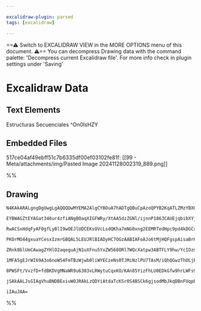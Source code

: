 ```yaml
---

excalidraw-plugin: parsed
tags: [excalidraw]

---
```

==⚠  Switch to EXCALIDRAW VIEW in the MORE OPTIONS menu of this document. ⚠== You can decompress Drawing data with the command palette: 'Decompress current Excalidraw file'. For more info check in plugin settings under 'Saving'


# Excalidraw Data
## Text Elements
Estructuras Secuenciales ^On0IsHZY

## Embedded Files
517ce04af49ebff51c7b6335df00ef03102fe81f: [[99 - Meta/attachments/img/Pasted Image 20241128002319_889.png]]

%%
## Drawing
```compressed-json
N4KAkARALgngDgUwgLgAQQQDwMYEMA2AlgCYBOuA7hADTgQBuCpAzoQPYB2KqATLZMzYBXUtiRoIACyhQ4zZAHoFAc0JRJQgEYA6bGwC2CgF7N6hbEcK4OCtptbErHALRY8RMpWdx8Q1TdIEfARcZgRmBShcZQUebQAWbR4aOiCEfQQOKGZuAG1wMFAwYogSbggAR2wAdkkxACkAKwAlUgANGAQAQVwAYQBrAFFSAEYjFOLIWERywn1opH4SzG5n

EYBWAGZtEYAGat346ur4zfiANgBOaqXIGFWRy/XtAA5dzZGNl/ijnnP1863CAUEjqbibXYjbTrP7VEbVdbrao8daPIGSBCEZTScFPIHWZTBbi7IHMKCkNj9BC9Nj4Nikcrk6zMOC4QJZCYlTS4bD9ZQUoQcYg0ukMiRMjgstmZKCcyAAM0I+HwAGVYESJIIPHKIGSKVSAOqgyTcPgFATkykINUwDXoLVlIEC7EccI5NAjIFsVnYNT3D27EnmiD84

RwACSxHdqFyAF0gfLyBlI9wOEJlUDCEKsOVcLsdQKha7mNG0xng2EEMRTedHpc9pd4kDGCx2Fw0PXm0xWJwAHKcMTcEYXH7VRvnQHBwjMAAiaSgVe48oIYSBmmEQsGwQyWVL6fwQKEcGIuAX1Y91U2PGOG3el0DQKIHH6qf3j7YvMXaGX+FXFaiUBCNGECIEKWbKDqirBCmEiotUYiHLg8rxJcCCaPK8qojUmjnJsmzrMQ8qBggREfLsPDyggLwj

PKOrMO44gxuaYCesxIzmrGBQAL5LEUJRlBIADyHC7OGzAABIAFoAJo6tMjHQFgspAisaBrHhOynGOLwvDw1EokC/qoM4PAbNC7xfAClx4esjZAiCxBgmgPA/Nomxjic6zxC8eGXN8TbBhiWI4s56z4hwhKMUGky6paVIivS5QAMQjAgqWpTq3K8qGgrCrSiXiuQkqsuyynBlBqrqgpDrVqScUIEajkms5dX6taVXlDVBbCC6bpDl6Pp+kOD7BjlE

ZRnk8blUmCAwagZYHlO2aqeguAjN1uXFnu5YxZW568ORl7WQcXatpw3ABTFLY9hw/YcIOzm7H5yK7F5mazvOX6oD+f4xeuuVbukMrbYtMVHieZ5Dpe15wuskJHJsj5Zi+aALe+n77T9CBAgumCyhIgx6kI2CAeQzCoCqCDYEImS+gQ4QFpQAAqSnlIT5LE6ToQU1TNP3VYwQ5AmnBQCqhBGIxPDRSU8oiwAYrg+hKkZYXBrjUBdEQyjtugwTymVV

1MFA5gEJrWI69A3o6noWS4FmTBzWjwb0liWYECzeNs0TJMiNzlPU7TAsM/iQhQGwzThOLjEc9jwZPgg4mYti+OoFCKLceAU2QLgcBwGqp6MXx0AYhk5RaziSwMIQCAUAAQjyfKFnlorJRhbe0ZX1OkKV4YLvoaptQlYroClaVj5yEBdz3ff19lTdD4yRVSqVE9TzKvfpHLSqVba1W0o6BSTyI0/pAPVqNU5vCd8f6992fVI2naur77Vh9r1kG/6M

0PWSFt/VvzfD+fdBKDVgMNaWR9u6303vLRWytuCqxKO/KAn85YizFhLU0EDkGfw9hrLWFs9YG0gDgu+URSAa27mwCgGJcD7SdkgwBKC+6DCFF0KhNCQj7QgGyCkVBr5QKAekdhfCmbwAUk3Ce9EKTKjaAgx4rxzgom8rpfSiCBDYBkfgWSaBNhPCSJcK4r04JImopXIwbADDcD4pAegBAaZDm4gIk+X8NzED/hISRld+QkAwZLCBPjiBqgQHABB3

jSAkAALJsGIAgVhuBNDBExiuWOJRAkLzQDYiAtdaTcKSr0S4BSCk6gjsodMbJkqDBnFUqpEAnEAMEaLeqIDjacBBpXRMisEAR2zBEiK1jgyZASUk7gMcgTYCIKEtAYzgwcC6aM0gNMvSh3jgsmm9SSh2EaFTbIKo5lwGibE+JiSvpY0rjyY2jAmaWPwAMmK8lOppBJm2a2QEw76DETMVGb444fipMk38qSSj4FCBrZ5VybmvmVBnMAPE6BQQZpkr

iIAuJAA=
```
%%